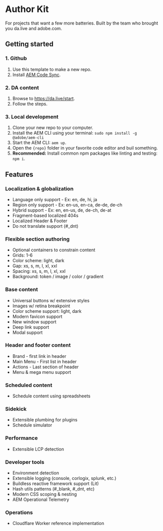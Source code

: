 # Author Kit
For projects that want a few more batteries. Built by the team who brought you da.live and adobe.com.

## Getting started

### 1. Github
1. Use this template to make a new repo.
1. Install [AEM Code Sync](https://da.live/bot).

### 2. DA content
1. Browse to https://da.live/start.
2. Follow the steps.

### 3. Local development
1. Clone your new repo to your computer.
1. Install the AEM CLI using your terminal: `sudo npm install -g @adobe/aem-cli`
1. Start the AEM CLI: `aem up`.
1. Open the `{repo}` folder in your favorite code editor and buil something.
1. **Recommended:** Install common npm packages like linting and testing: `npm i`.

## Features

### Localization & globalization
* Language only support - Ex: en, de, hi, ja
* Region only support - Ex: en-us, en-ca, de-de, de-ch
* Hybrid support - Ex: en, en-us, de, de-ch, de-at
* Fragment-based localized 404s
* Localized Header & Footer
* Do not translate support (#_dnt)

### Flexible section authoring
* Optional containers to constrain content
* Grids: 1-6
* Color scheme: light, dark
* Gap: xs, s, m, l, xl, xxl
* Spacing: xs, s, m, l, xl, xxl
* Background: token / image / color / gradient

### Base content
* Universal buttons w/ extensive styles
* Images w/ retina breakpoint
* Color scheme support: light, dark
* Modern favicon support
* New window support
* Deep link support
* Modal support

### Header and footer content
* Brand - first link in header
* Main Menu - First list in header
* Actions - Last section of header
* Menu & mega menu support

### Scheduled content
* Schedule content using spreadsheets

### Sidekick
* Extensible plumbing for plugins
* Schedule simulator

### Performance
* Extensible LCP detection

### Developer tools
* Environment detection
* Extensible logging (console, corlogix, splunk, etc.)
* Buildless reactive framework support (Lit)
* Hash utils patterns (#_blank, #_dnt, etc)
* Modern CSS scoping & nesting
* AEM Operational Telemetry

### Operations
* Cloudflare Worker reference implementation
